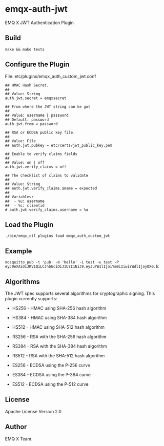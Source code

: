 
# emqx-auth-jwt

EMQ X JWT Authentication Plugin

Build
-----

```
make && make tests
```

Configure the Plugin
--------------------

File: etc/plugins/emqx_auth_custom_jwt.conf

```
## HMAC Hash Secret.
##
## Value: String
auth.jwt.secret = emqxsecret

## From where the JWT string can be got
##
## Value: username | password
## Default: password
auth.jwt.from = password

## RSA or ECDSA public key file.
##
## Value: File
## auth.jwt.pubkey = etc/certs/jwt_public_key.pem

## Enable to verify claims fields
##
## Value: on | off
auth.jwt.verify_claims = off

## The checklist of claims to validate
##
## Value: String
## auth.jwt.verify_claims.$name = expected
##
## Variables:
##  - %u: username
##  - %c: clientid
# auth.jwt.verify_claims.username = %u
```

Load the Plugin
---------------

```
./bin/emqx_ctl plugins load emqx_auth_custom_jwt
```

Example
-------

```
mosquitto_pub -t 'pub' -m 'hello' -i test -u test -P eyJ0eXAiOiJKV1QiLCJhbGciOiJIUzI1NiJ9.eyJuYW1lIjoiYm9iIiwiYWdlIjoyOX0.bIV_ZQ8D5nQi0LT8AVkpM4Pd6wmlbpR9S8nOLJAsA8o
```

Algorithms
----------

The JWT spec supports several algorithms for cryptographic signing. This plugin currently supports:

* HS256 - HMAC using SHA-256 hash algorithm
* HS384 - HMAC using SHA-384 hash algorithm
* HS512 - HMAC using SHA-512 hash algorithm

* RS256 - RSA with the SHA-256 hash algorithm
* RS384 - RSA with the SHA-384 hash algorithm
* RS512 - RSA with the SHA-512 hash algorithm

* ES256 - ECDSA using the P-256 curve
* ES384 - ECDSA using the P-384 curve
* ES512 - ECDSA using the P-512 curve

License
-------

Apache License Version 2.0

Author
------

EMQ X Team.
